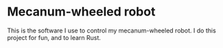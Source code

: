 # Mecanum-wheeled robot
This is the software I use to control my mecanum-wheeled robot. I do this project for fun, and to learn Rust.
